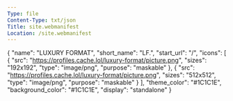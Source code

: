 ```yaml
---
Type: file
Content-Type: txt/json
Title: site.webmanifest
Location: /site.webmanifest
---
```


{
  "name": "LUXURY FORMAT",
  "short_name": "LF.",
  "start_url": "/",
  "icons": [
    {
      "src": "https://profiles.cache.lol/luxury-format/picture.png",
      "sizes": "192x192",
      "type": "image/png",
      "purpose": "maskable"
    },
    {
      "src": "https://profiles.cache.lol/luxury-format/picture.png",
      "sizes": "512x512",
      "type": "image/png",
      "purpose": "maskable"
    }
  ],
  "theme_color": "#1C1C1E",
  "background_color": "#1C1C1E",
  "display": "standalone"
}
